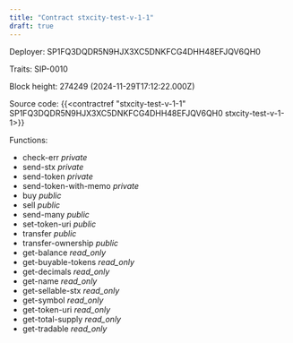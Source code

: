 ```yaml
---
title: "Contract stxcity-test-v-1-1"
draft: true
---
```

Deployer: SP1FQ3DQDR5N9HJX3XC5DNKFCG4DHH48EFJQV6QH0

Traits:
 SIP-0010



Block height: 274249 (2024-11-29T17:12:22.000Z)

Source code: {{<contractref "stxcity-test-v-1-1" SP1FQ3DQDR5N9HJX3XC5DNKFCG4DHH48EFJQV6QH0 stxcity-test-v-1-1>}}

Functions:

* check-err _private_
* send-stx _private_
* send-token _private_
* send-token-with-memo _private_
* buy _public_
* sell _public_
* send-many _public_
* set-token-uri _public_
* transfer _public_
* transfer-ownership _public_
* get-balance _read_only_
* get-buyable-tokens _read_only_
* get-decimals _read_only_
* get-name _read_only_
* get-sellable-stx _read_only_
* get-symbol _read_only_
* get-token-uri _read_only_
* get-total-supply _read_only_
* get-tradable _read_only_
